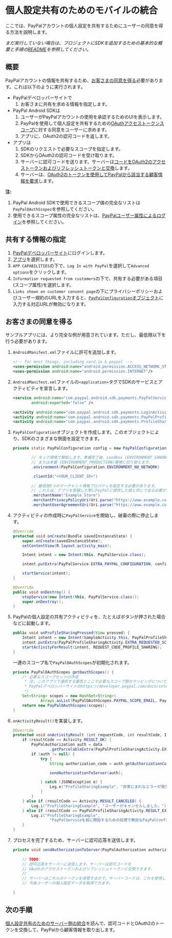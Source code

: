 個人設定共有のためのモバイルの統合
==================================

ここでは、PayPalアカウントの個人設定を共有するためにユーザーの同意を得る方法を説明します。

_まだ実行していない場合は、プロジェクトにSDKを追加するための基本的な概要と手順の[README](README.md)を参照してください。_


概要
--------

PayPalアカウントの情報を共有するため、[お客さまの同意を得る](#obtain-customer-consent)必要があります。これは以下のように実行されます。

* PayPalデベロッパーサイトで
    1. お客さまに共有を求める情報を指定します。
* PayPal Android SDKは
    1. ユーザーがPayPalアカウントの使用を承認するためのUIを表示します。
    2. PayPalを使用して個人設定を共有するための[OAuthアクセストークンスコープ](http://tools.ietf.org/html/rfc6749#page-23)に対する同意をユーザーに求めます。
    3. アプリに、OAuth2の認可コードを返します。
* アプリは
    1. SDKのリクエストで必要なスコープを指定します。
    2. SDKからOAuth2の認可コードを受け取ります。
    3. サーバーに認可コードを送ります。サーバーは[コードをOAuth2のアクセストークンおよびリフレッシュトークンと交換](profile_sharing_server.md#obtain-oauth2-tokens)します。
    4. サーバーは、[OAuth2のトークンを使用してPayPalから該当する顧客情報を要求](profile_sharing_server.md)します。

**注:**  
1. PayPal Android SDKで使用できるスコープ値の完全なリストは`PayPalOAuthScopes`を参照してください。  
2. 使用できるスコープ属性の完全なリストは、[PayPalユーザー属性によるログイン](https://developer.paypal.com/docs/integration/direct/identity/attributes/)を参照してください。


共有する情報の指定
---------------------------------------

1. [PayPalデベロッパーサイト](https://developer.paypal.com)にログインします。
2. [アプリ](https://developer.paypal.com/webapps/developer/applications/myapps)を選択します。
3. `APP CAPABILITIES`の下で、`Log In with PayPal`を選択して`Advanced options`をクリックします。
4. `Information requested from customers`の下で、共有する必要がある項目(スコープ属性)を選択します。
5. `Links shown on customer consent page`の下にプライバシーポリシーおよびユーザー規約のURLを入力すると、[`PayPalConfiguration`オブジェクト](#obtain-customer-consent)に入力する対応URLが無効になります。


お客さまの同意を得る
-----------------------

サンプルアプリには、より完全な例が用意されています。ただし、最低限以下を行う必要があります。

1. `AndroidManifest.xml`ファイルに許可を追加します。
    ```xml   
    <!-- for most things, including card.io & paypal -->
    <uses-permission android:name="android.permission.ACCESS_NETWORK_STATE"/>
    <uses-permission android:name="android.permission.INTERNET"/>
    ```
    
1. `AndroidManifest.xml`ファイルの`<application>`タグでSDKのサービスとアクティビティを宣言します。
    ```xml
    <service android:name="com.paypal.android.sdk.payments.PayPalService"
            android:exported="false" />
        
    <activity android:name="com.paypal.android.sdk.payments.LoginActivity" />
    <activity android:name="com.paypal.android.sdk.payments.PayPalProfileSharingActivity" />
    <activity android:name="com.paypal.android.sdk.payments.ProfileSharingConsentActivity" />
    ```

1. `PayPalConfiguration`オブジェクトを作成します。このオブジェクトにより、SDKのさまざまな側面を設定できます。

	```java
	private static PayPalConfiguration config = new PayPalConfiguration()

			// モック環境で開始します。準備完了後、sandbox (ENVIRONMENT_SANDBOX)
			// または本番 (ENVIRONMENT_PRODUCTION)環境に切り替えます。
            .environment(PayPalConfiguration.ENVIRONMENT_NO_NETWORK)

            .clientId("<YOUR_CLIENT_ID>")
            
            // 最低限3つのマーチャント情報プロパティを設定する必要があります。
    		// これらは、アプリを登録した際にPayPalに提供した値と同じである必要があります。
            .merchantName("Example Store")
            .merchantPrivacyPolicyUri(Uri.parse("https://www.example.com/privacy"))
            .merchantUserAgreementUri(Uri.parse("https://www.example.com/legal"));
	```

2. アクティビティの作成時に`PayPalService`を開始し、破棄の際に停止します。

    ```java
    @Override
    protected void onCreate(Bundle savedInstanceState) {
        super.onCreate(savedInstanceState);
        setContentView(R.layout.activity_main);

        Intent intent = new Intent(this, PayPalService.class);

        intent.putExtra(PayPalService.EXTRA_PAYPAL_CONFIGURATION, config);

        startService(intent);
    }

    @Override
    public void onDestroy() {
        stopService(new Intent(this, PayPalService.class));
        super.onDestroy();
    }
    ```

3. PayPalの個人設定の共有アクティビティを、たとえばボタンが押された場合などに起動します。

    ```java
    public void onProfileSharingPressed(View pressed) {
        Intent intent = new Intent(SampleActivity.this, PayPalProfileSharingActivity.class);
        intent.putExtra(PayPalProfileSharingActivity.EXTRA_REQUESTED_SCOPES, getOauthScopes());
        startActivityForResult(intent, REQUEST_CODE_PROFILE_SHARING);
    }
    ```
    
    一連のスコープ名で`PayPalOAuthScopes`が初期化されます。
    
    ```java
    private PayPalOAuthScopes getOauthScopes() {
        /* 必要なスコープセットの作成
         * 注: このアプリで選択する属性とここで必要なスコープ間のマッピングについては、
         * PayPalデベロッパーサイトのhttps://developer.paypal.com/docs/integration/direct/identity/attributes/を参照してください。
         */
        Set<String> scopes = new HashSet<String>(
                Arrays.asList(PayPalOAuthScopes.PAYPAL_SCOPE_EMAIL, PayPalOAuthScopes.PAYPAL_SCOPE_ADDRESS) );
        return new PayPalOAuthScopes(scopes);
    }
    ```

4. `onActivityResult()`を実装します。

    ```java
    @Override
    protected void onActivityResult (int requestCode, int resultCode, Intent data) {
        if (resultCode == Activity.RESULT_OK) {
            PayPalAuthorization auth = data
                    .getParcelableExtra(PayPalProfileSharingActivity.EXTRA_RESULT_AUTHORIZATION);
            if (auth != null) {
                try {
                    String authorization_code = auth.getAuthorizationCode();

                    sendAuthorizationToServer(auth);

                } catch (JSONException e) {
                    Log.e("ProfileSharingExample", "非常にまれなエラーが発生しました: ", e);
                }
            }
        } else if (resultCode == Activity.RESULT_CANCELED) {
            Log.i("ProfileSharingExample", "ユーザーがキャンセルしました。");
        } else if (resultCode == PayPalProfileSharingActivity.RESULT_EXTRAS_INVALID) {
            Log.i("ProfileSharingExample",
                    "PayPalServiceを前に開始するための処理で無効なPayPalConfigurationが含まれていた可能性があります。ドキュメントを参照してください。");
        }
    }
    ```

5. プロセスを完了するため、サーバーに認可応答を送信します。

    ```java
    private void sendAuthorizationToServer(PayPalAuthorization authorization) {
        
        // TODO:
        // 認可応答をサーバーに送信します。サーバーは認可コードを
        // OAuthのアクセストークンおよびリフレッシュトークンと交換できます。
        //
        // サーバーはこれらのトークンを保管するので、サーバーコードは、これを使用して、
        // 今後ユーザーの個人設定データを取得できます。
        
    }
    ```


次の手順
----------
[個人設定共有のためのサーバー側の統合](profile_sharing_server.md)を読んで、認可コードとOAuth2のトークンを交換して、PayPalから顧客情報を取り出します。
